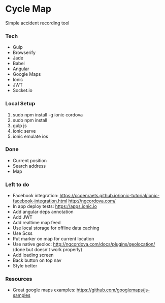 # Cycle Map
Simple accident recording tool


### Tech
- Gulp
- Browserify
- Jade
- Babel
- Angular
- Google Maps
- Ionic
- JWT
- Socket.io


### Local Setup
1. sudo npm install -g ionic cordova
2. sudo npm install
3. gulp js
4. ionic serve
5. ionic emulate ios


### Done
- Current position
- Search address
- Map


### Left to do
- Facebook integration: https://ccoenraets.github.io/ionic-tutorial/ionic-facebook-integration.html http://ngcordova.com/
- In app deploy tests: https://apps.ionic.io
- Add angular deps annotation
- Add JWT
- Add realtime map feed
- Use local storage for offline data caching
- Use Scss
- Put marker on map for current location
- Use native geoloc: http://ngcordova.com/docs/plugins/geolocation/ (done but doesn't work properly)
- Add loading screen
- Back button on top nav
- Style better

### Resources
- Great google maps examples: https://github.com/googlemaps/js-samples